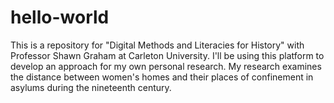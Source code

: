 # hello-world
This is a repository for "Digital Methods and Literacies for History" with Professor Shawn Graham at Carleton University. I'll be using this platform to develop an approach for my own personal research.
My research examines the distance between women's homes and their places of confinement in asylums during the nineteenth century.
